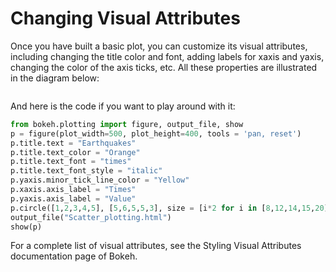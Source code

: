 # Changing Visual Attributes
Once you have built a basic plot, you can customize its visual attributes, including changing the title color and font, adding labels for xaxis and yaxis, changing the color of the axis ticks, etc. All these properties are illustrated in the diagram below:

<img src="https://img-c.udemycdn.com/redactor/raw/2018-02-20_12-58-41-61fde32e445923113a5aa9948679621a.png" alt="">

And here is the code if you want to play around with it:
```python
from bokeh.plotting import figure, output_file, show
p = figure(plot_width=500, plot_height=400, tools = 'pan, reset')
p.title.text = "Earthquakes"
p.title.text_color = "Orange"
p.title.text_font = "times"
p.title.text_font_style = "italic"
p.yaxis.minor_tick_line_color = "Yellow"
p.xaxis.axis_label = "Times"
p.yaxis.axis_label = "Value"
p.circle([1,2,3,4,5], [5,6,5,5,3], size = [i*2 for i in [8,12,14,15,20]], color="red", alpha=0.5)
output_file("Scatter_plotting.html")
show(p)
```
For a complete list of visual attributes, see the Styling Visual Attributes documentation page of Bokeh.